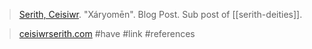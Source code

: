 > [Serith, Ceisiwr](serith.md). "Xáryomēn". Blog Post. Sub post of [[serith-deities]].

> [ceisiwrserith.com](https://ceisiwrserith.com/pier/deities.htm)
> #have 
> #link 
> #references